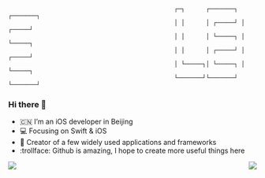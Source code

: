
```
                                               ┌─┐      ┌───────┐ ┌───────┐
                                               │ │      │ ┌─────┘ │ ┌─────┘
                                               │ │      │ └─────┐ │ └─────┐
                                               │ │      │ ┌─────┘ │ ┌─────┘
                                               │ └─────┐│ └─────┐ │ └─────┐
                                               └───────┘└───────┘ └───────┘
```

### Hi there 👋

- :cn: I’m an iOS developer in Beijing 
- :computer: Focusing on Swift & iOS
- :hammer: Creator of a few widely used applications and frameworks
- :trollface: Github is amazing, I hope to create more useful things here

<img align="right" src="https://github-readme-stats.vercel.app/api/top-langs/?username=lixiang1994&hide=ruby,CSS,javascript"/>
<img align="left" src="https://github-readme-stats.vercel.app/api?username=lixiang1994&show_icons=true&icon_color=0366d6&text_color=718096&bg_color=ffffff&hide_title=true"/>


<!--
**lixiang1994/lixiang1994** is a ✨ _special_ ✨ repository because its `README.md` (this file) appears on your GitHub profile.

Here are some ideas to get you started:

- 🔭 I’m currently working on ...
- 🌱 I’m currently learning ...
- 👯 I’m looking to collaborate on ...
- 🤔 I’m looking for help with ...
- 💬 Ask me about ...
- 📫 How to reach me: ...
- 😄 Pronouns: ...
- ⚡ Fun fact: ...
-->
